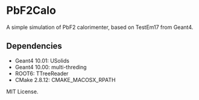 PbF2Calo
========
A simple simulation of PbF2 calorimenter, based on TestEm17 from Geant4.

Dependencies
------------
- Geant4 10.01: USolids
- Geant4 10.00: multi-threding
- ROOT6: TTreeReader
- CMake 2.8.12: CMAKE_MACOSX_RPATH 

MIT License.

